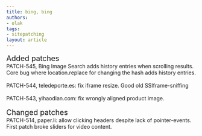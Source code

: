```yaml
---
title: bing, bing
authors:
- olak
tags:
- sitepatching
layout: article
---
```

<span style="font-size: 140%">Added patches</span><br/>PATCH-545, Bing Image Search adds history entries when scrolling results. Core bug where location.replace for changing the hash adds history entries.<br/><br/>PATCH-544, teledeporte.es: fix iframe resize. Good old SSIframe-sniffing<br/><br/>PATCH-543, yihaodian.com: fix wrongly aligned product image.<br/> <br/><span style="font-size: 140%">Changed patches</span><br/>PATCH-514, paper.li: allow clicking headers despite lack of pointer-events. First patch broke sliders for video content.

